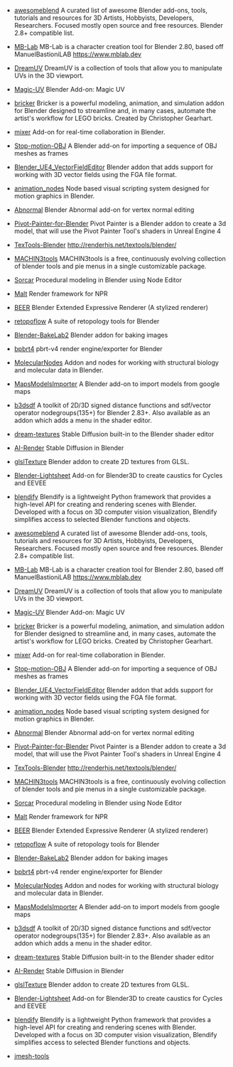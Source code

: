 * [awesomeblend](https://github.com/Davetmo/awesomeblend) A curated list of awesome Blender add-ons, tools, tutorials and resources for 3D Artists, Hobbyists, Developers, Researchers. Focused mostly open source and free resources. Blender 2.8+ compatible list.

* [MB-Lab](https://github.com/animate1978/MB-Lab) MB-Lab is a character creation tool for Blender 2.80, based off ManuelBastioniLAB https://www.mblab.dev
* [DreamUV](https://github.com/leukbaars/DreamUV) DreamUV is a collection of tools that allow you to manipulate UVs in the 3D viewport.
* [Magic-UV](https://github.com/nutti/Magic-UV) Blender Add-on: Magic UV
* [bricker](https://github.com/bblanimation/bricker) Bricker is a powerful modeling, animation, and simulation addon for Blender designed to streamline and, in many cases, automate the artist's workflow for LEGO bricks. Created by Christopher Gearhart.
* [mixer](https://github.com/ubisoft/mixer) Add-on for real-time collaboration in Blender.
* [Stop-motion-OBJ](https://github.com/neverhood311/Stop-motion-OBJ) A Blender add-on for importing a sequence of OBJ meshes as frames
* [Blender_UE4_VectorFieldEditor](https://github.com/isathar/Blender_UE4_VectorFieldEditor) Blender addon that adds support for working with 3D vector fields using the FGA file format.
* [animation_nodes](https://github.com/JacquesLucke/animation_nodes) Node based visual scripting system designed for motion graphics in Blender.
* [Abnormal](https://github.com/BlenderNPR/Abnormal) Blender Abnormal add-on for vertex normal editing
* [Pivot-Painter-for-Blender](https://github.com/Gvgeo/Pivot-Painter-for-Blender) Pivot Painter is a Blender addon to create a 3d model, that will use the Pivot Painter Tool's shaders in Unreal Engine 4
* [TexTools-Blender](https://github.com/SavMartin/TexTools-Blender) http://renderhjs.net/textools/blender/
* [MACHIN3tools](https://github.com/machin3io/MACHIN3tools) MACHIN3tools is a free, continuously evolving collection of blender tools and pie menus in a single customizable package.
* [Sorcar](https://github.com/aachman98/Sorcar) Procedural modeling in Blender using Node Editor
* [Malt](https://github.com/bnpr/Malt) Render framework for NPR
* [BEER](https://github.com/BlenderNPR/BEER) Blender Extended Expressive Renderer (A stylized renderer)
* [retopoflow](https://github.com/CGCookie/retopoflow) A suite of retopology tools for Blender
* [Blender-BakeLab2](https://github.com/Shahzod114/Blender-BakeLab2) Blender addon for baking images
* [bpbrt4](https://github.com/NicNel/bpbrt4) pbrt-v4 render engine/exporter for Blender
* [MolecularNodes](https://github.com/BradyAJohnston/MolecularNodes) Addon and nodes for working with structural biology and molecular data in Blender.
* [MapsModelsImporter](https://github.com/eliemichel/MapsModelsImporter) A Blender add-on to import models from google maps
* [b3dsdf](https://github.com/williamchange/b3dsdf) A toolkit of 2D/3D signed distance functions and sdf/vector operator nodegroups(135+) for Blender 2.83+. Also available as an addon which adds a menu in the shader editor.
* [dream-textures](https://github.com/carson-katri/dream-textures) Stable Diffusion built-in to the Blender shader editor
* [AI-Render](https://github.com/benrugg/AI-Render) Stable Diffusion in Blender
* [glslTexture](https://github.com/patriciogonzalezvivo/glslTexture) Blender addon to create 2D textures from GLSL. 
* [Blender-Lightsheet](https://github.com/markus-ebke/Blender-Lightsheet) Add-on for Blender3D to create caustics for Cycles and EEVEE
* [blendify](https://github.com/ptrvilya/blendify) Blendify is a lightweight Python framework that provides a high-level API for creating and rendering scenes with Blender. Developed with a focus on 3D computer vision visualization, Blendify simplifies access to selected Blender functions and objects.
* [awesomeblend](https://github.com/Davetmo/awesomeblend) A curated list of awesome Blender add-ons, tools, tutorials and resources for 3D Artists, Hobbyists, Developers, Researchers. Focused mostly open source and free resources. Blender 2.8+ compatible list.


* [MB-Lab](https://github.com/animate1978/MB-Lab) MB-Lab is a character creation tool for Blender 2.80, based off ManuelBastioniLAB https://www.mblab.dev
* [DreamUV](https://github.com/leukbaars/DreamUV) DreamUV is a collection of tools that allow you to manipulate UVs in the 3D viewport.
* [Magic-UV](https://github.com/nutti/Magic-UV) Blender Add-on: Magic UV
* [bricker](https://github.com/bblanimation/bricker) Bricker is a powerful modeling, animation, and simulation addon for Blender designed to streamline and, in many cases, automate the artist's workflow for LEGO bricks. Created by Christopher Gearhart.
* [mixer](https://github.com/ubisoft/mixer) Add-on for real-time collaboration in Blender.
* [Stop-motion-OBJ](https://github.com/neverhood311/Stop-motion-OBJ) A Blender add-on for importing a sequence of OBJ meshes as frames
* [Blender_UE4_VectorFieldEditor](https://github.com/isathar/Blender_UE4_VectorFieldEditor) Blender addon that adds support for working with 3D vector fields using the FGA file format.
* [animation_nodes](https://github.com/JacquesLucke/animation_nodes) Node based visual scripting system designed for motion graphics in Blender.
* [Abnormal](https://github.com/BlenderNPR/Abnormal) Blender Abnormal add-on for vertex normal editing
* [Pivot-Painter-for-Blender](https://github.com/Gvgeo/Pivot-Painter-for-Blender) Pivot Painter is a Blender addon to create a 3d model, that will use the Pivot Painter Tool's shaders in Unreal Engine 4
* [TexTools-Blender](https://github.com/SavMartin/TexTools-Blender) http://renderhjs.net/textools/blender/
* [MACHIN3tools](https://github.com/machin3io/MACHIN3tools) MACHIN3tools is a free, continuously evolving collection of blender tools and pie menus in a single customizable package.
* [Sorcar](https://github.com/aachman98/Sorcar) Procedural modeling in Blender using Node Editor
* [Malt](https://github.com/bnpr/Malt) Render framework for NPR
* [BEER](https://github.com/BlenderNPR/BEER) Blender Extended Expressive Renderer (A stylized renderer)
* [retopoflow](https://github.com/CGCookie/retopoflow) A suite of retopology tools for Blender
* [Blender-BakeLab2](https://github.com/Shahzod114/Blender-BakeLab2) Blender addon for baking images
* [bpbrt4](https://github.com/NicNel/bpbrt4) pbrt-v4 render engine/exporter for Blender
* [MolecularNodes](https://github.com/BradyAJohnston/MolecularNodes) Addon and nodes for working with structural biology and molecular data in Blender.
* [MapsModelsImporter](https://github.com/eliemichel/MapsModelsImporter) A Blender add-on to import models from google maps
* [b3dsdf](https://github.com/williamchange/b3dsdf) A toolkit of 2D/3D signed distance functions and sdf/vector operator nodegroups(135+) for Blender 2.83+. Also available as an addon which adds a menu in the shader editor.
* [dream-textures](https://github.com/carson-katri/dream-textures) Stable Diffusion built-in to the Blender shader editor
* [AI-Render](https://github.com/benrugg/AI-Render) Stable Diffusion in Blender
* [glslTexture](https://github.com/patriciogonzalezvivo/glslTexture) Blender addon to create 2D textures from GLSL. 
* [Blender-Lightsheet](https://github.com/markus-ebke/Blender-Lightsheet) Add-on for Blender3D to create caustics for Cycles and EEVEE
* [blendify](https://github.com/ptrvilya/blendify) Blendify is a lightweight Python framework that provides a high-level API for creating and rendering scenes with Blender. Developed with a focus on 3D computer vision visualization, Blendify simplifies access to selected Blender functions and objects.
* [jmesh-tools](https:github.com/jayanam/jmesh-tools) 
